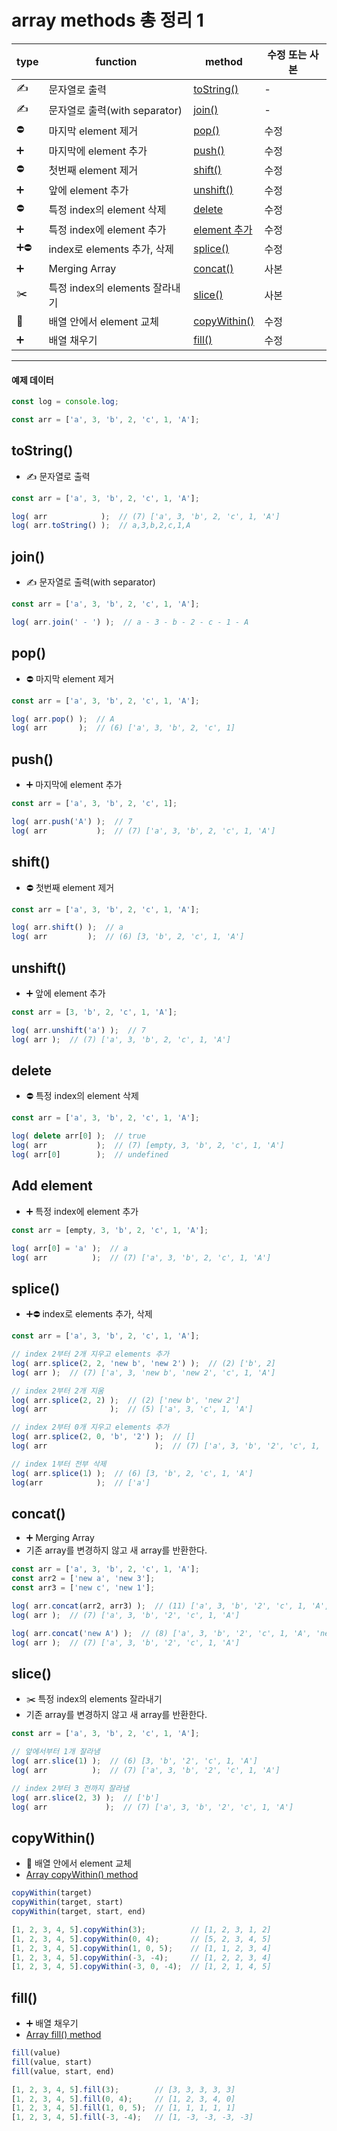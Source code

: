 # array methods 총 정리 1
| type | function                | method                      | 수정 또는 사본 |
|------|-------------------------|-----------------------------|----------|
| ✍️   | 문자열로 출력                 | [toString()](#tostring)     | -        |
| ✍️   | 문자열로 출력(with separator) | [join()](#join)             | -        |
| ⛔️   | 마지막 element 제거          | [pop()](#pop)               | 수정       |
| ➕    | 마지막에 element 추가         | [push()](#push)             | 수정       |
| ⛔️   | 첫번째 element 제거          | [shift()](#shift)           | 수정       |
| ➕    | 앞에 element 추가           | [unshift()](#unshift)       | 수정       |
| ⛔️   | 특정 index의 element 삭제    | [delete](#delete)           | 수정       |
| ➕    | 특정 index에 element 추가    | [element 추가](#Add-element)  | 수정       |
| ➕⛔   | index로 elements 추가, 삭제  | [splice()](#splice)         | 수정       |
| ➕    | Merging Array           | [concat()](#concat)         | 사본       |
| ✂️   | 특정 index의 elements 잘라내기 | [slice()](#slice)           | 사본       |
| 🔀   | 배열 안에서 element 교체       | [copyWithin()](#copywithin) | 수정       |
| ➕    | 배열 채우기                  | [fill()](#fill)             | 수정       |

---

#### 예제 데이터
```javascript
const log = console.log;

const arr = ['a', 3, 'b', 2, 'c', 1, 'A'];
```

## toString()
- ✍️ 문자열로 출력
```javascript
const arr = ['a', 3, 'b', 2, 'c', 1, 'A'];

log( arr            );  // (7) ['a', 3, 'b', 2, 'c', 1, 'A']
log( arr.toString() );  // a,3,b,2,c,1,A
```

## join()
- ✍️ 문자열로 출력(with separator)
```javascript
const arr = ['a', 3, 'b', 2, 'c', 1, 'A'];

log( arr.join(' - ') );  // a - 3 - b - 2 - c - 1 - A
```

## pop()
- ⛔️ 마지막 element 제거
```javascript
const arr = ['a', 3, 'b', 2, 'c', 1, 'A'];

log( arr.pop() );  // A
log( arr       );  // (6) ['a', 3, 'b', 2, 'c', 1]
```

## push()
- ➕ 마지막에 element 추가
```javascript
const arr = ['a', 3, 'b', 2, 'c', 1];

log( arr.push('A') );  // 7
log( arr           );  // (7) ['a', 3, 'b', 2, 'c', 1, 'A']
```

## shift()
- ⛔️ 첫번째 element 제거
```javascript
const arr = ['a', 3, 'b', 2, 'c', 1, 'A'];

log( arr.shift() );  // a
log( arr         );  // (6) [3, 'b', 2, 'c', 1, 'A']
```

## unshift()
- ➕ 앞에 element 추가
```javascript
const arr = [3, 'b', 2, 'c', 1, 'A'];

log( arr.unshift('a') );  // 7
log( arr );  // (7) ['a', 3, 'b', 2, 'c', 1, 'A']
```

## delete
- ⛔️ 특정 index의 element 삭제
```javascript
const arr = ['a', 3, 'b', 2, 'c', 1, 'A'];

log( delete arr[0] );  // true
log( arr           );  // (7) [empty, 3, 'b', 2, 'c', 1, 'A']
log( arr[0]        );  // undefined
```

## Add element
- ➕ 특정 index에 element 추가
```javascript
const arr = [empty, 3, 'b', 2, 'c', 1, 'A'];

log( arr[0] = 'a' );  // a
log( arr          );  // (7) ['a', 3, 'b', 2, 'c', 1, 'A']
```

## splice()
- ➕⛔ index로 elements 추가, 삭제
```javascript
const arr = ['a', 3, 'b', 2, 'c', 1, 'A'];

// index 2부터 2개 지우고 elements 추가
log( arr.splice(2, 2, 'new b', 'new 2') );  // (2) ['b', 2]
log( arr );  // (7) ['a', 3, 'new b', 'new 2', 'c', 1, 'A']

// index 2부터 2개 지움
log( arr.splice(2, 2) );  // (2) ['new b', 'new 2']
log( arr              );  // (5) ['a', 3, 'c', 1, 'A']

// index 2부터 0개 지우고 elements 추가
log( arr.splice(2, 0, 'b', '2') );  // []
log( arr                        );  // (7) ['a', 3, 'b', '2', 'c', 1, 'A']

// index 1부터 전부 삭제
log( arr.splice(1) );  // (6) [3, 'b', 2, 'c', 1, 'A']
log(arr            );  // ['a']
```

## concat()
- ➕ Merging Array
- 기존 array를 변경하지 않고 새 array를 반환한다.
```javascript
const arr = ['a', 3, 'b', 2, 'c', 1, 'A'];
const arr2 = ['new a', 'new 3'];
const arr3 = ['new c', 'new 1'];

log( arr.concat(arr2, arr3) );  // (11) ['a', 3, 'b', '2', 'c', 1, 'A', 'new a', 'new 3', 'new c', 'new 1']
log( arr );  // (7) ['a', 3, 'b', '2', 'c', 1, 'A']

log( arr.concat('new A') );  // (8) ['a', 3, 'b', '2', 'c', 1, 'A', 'new A']
log( arr );  // (7) ['a', 3, 'b', '2', 'c', 1, 'A']
```

## slice()
- ✂️ 특정 index의 elements 잘라내기
- 기존 array를 변경하지 않고 새 array를 반환한다.
```javascript
const arr = ['a', 3, 'b', 2, 'c', 1, 'A'];

// 앞에서부터 1개 잘라냄
log( arr.slice(1) );  // (6) [3, 'b', '2', 'c', 1, 'A']
log( arr          );  // (7) ['a', 3, 'b', '2', 'c', 1, 'A']

// index 2부터 3 전까지 잘라냄
log( arr.slice(2, 3) );  // ['b']
log( arr             );  // (7) ['a', 3, 'b', '2', 'c', 1, 'A']
```

## copyWithin()
- 🔀 배열 안에서 element 교체
- [Array copyWithin() method]([20210828]_array_copywithin.md)
```javascript
copyWithin(target)
copyWithin(target, start)
copyWithin(target, start, end)
```
```javascript
[1, 2, 3, 4, 5].copyWithin(3);          // [1, 2, 3, 1, 2]
[1, 2, 3, 4, 5].copyWithin(0, 4);       // [5, 2, 3, 4, 5]
[1, 2, 3, 4, 5].copyWithin(1, 0, 5);    // [1, 1, 2, 3, 4]
[1, 2, 3, 4, 5].copyWithin(-3, -4);     // [1, 2, 2, 3, 4]
[1, 2, 3, 4, 5].copyWithin(-3, 0, -4);  // [1, 2, 1, 4, 5]
```

## fill()
- ➕ 배열 채우기
- [Array fill() method]([20210829]_array_fill.md)
```javascript
fill(value)
fill(value, start)
fill(value, start, end)
```
```javascript
[1, 2, 3, 4, 5].fill(3);        // [3, 3, 3, 3, 3]
[1, 2, 3, 4, 5].fill(0, 4);     // [1, 2, 3, 4, 0]
[1, 2, 3, 4, 5].fill(1, 0, 5);  // [1, 1, 1, 1, 1]
[1, 2, 3, 4, 5].fill(-3, -4);   // [1, -3, -3, -3, -3]
```

